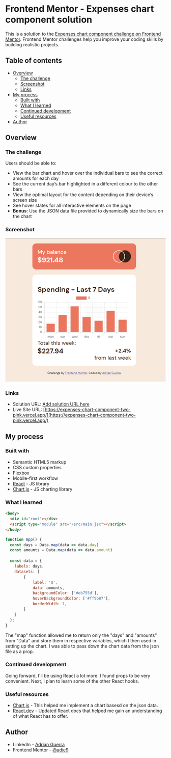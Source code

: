 # Frontend Mentor - Expenses chart component solution

This is a solution to the [Expenses chart component challenge on Frontend Mentor](https://www.frontendmentor.io/challenges/expenses-chart-component-e7yJBUdjwt). Frontend Mentor challenges help you improve your coding skills by building realistic projects. 

## Table of contents

- [Overview](#overview)
  - [The challenge](#the-challenge)
  - [Screenshot](#screenshot)
  - [Links](#links)
- [My process](#my-process)
  - [Built with](#built-with)
  - [What I learned](#what-i-learned)
  - [Continued development](#continued-development)
  - [Useful resources](#useful-resources)
- [Author](#author)



## Overview

### The challenge

Users should be able to:

- View the bar chart and hover over the individual bars to see the correct amounts for each day
- See the current day’s bar highlighted in a different colour to the other bars
- View the optimal layout for the content depending on their device’s screen size
- See hover states for all interactive elements on the page
- **Bonus**: Use the JSON data file provided to dynamically size the bars on the chart

### Screenshot

![](./public/images/expneses-chart-component.png)

### Links

- Solution URL: [Add solution URL here](https://your-solution-url.com)
- Live Site URL: [https://expenses-chart-component-two-pink.vercel.app/](https://expenses-chart-component-two-pink.vercel.app/)

## My process

### Built with

- Semantic HTML5 markup
- CSS custom properties
- Flexbox
- Mobile-first workflow
- [React](https://reactjs.org/) - JS library
- [Chart.js](https://www.chartjs.org/) - JS charting library


### What I learned


```html
<body>
  <div id="root"></div>
  <script type="module" src="/src/main.jsx"></script>
</body>
```

```jsx
function App() {
  const days = Data.map(data => data.day)
  const amounts = Data.map(data => data.amount)
  
  const data = {
    labels: days,
    datasets: [
        {
            label: '$',
            data: amounts,
            backgroundColor: ['#eb755d'],
            hoverBackgroundColor: ['#ff9b87'],
            borderWidth: 1,
        }
    ]
  };
}
```
The "map" function allowed me to return only the "days" and "amounts" from "Data" and store
them in respective variables, which I then used in setting up the chart.
I was able to pass down the chart data from the json file as a prop. 

### Continued development

Going forward, I'll be using React a lot more. I found props to be very convenient. Next, I 
plan to learn some of the other React hooks. 


### Useful resources

- [Chart.js](https://www.chartjs.org/) - This helped me implement a chart basesd on the json data.
- [React.dev](https://react.dev/) - Updated React docs that helped me gain an understanding of what React has to offer.


## Author

- LinkedIn - [Adrian Guerra](https://www.linkedin.com/in/adrian-guerra-a210a4196/)
- Frontend Mentor - [@adie9](https://www.frontendmentor.io/profile/adie9)

